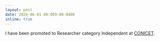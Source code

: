 ```yaml
---
layout: post
date: 2024-06-01 00:009:00-0400
inline: true
---
```


I have been promoted to Researcher category Independent at [CONICET](https://www.conicet.gov.ar). 